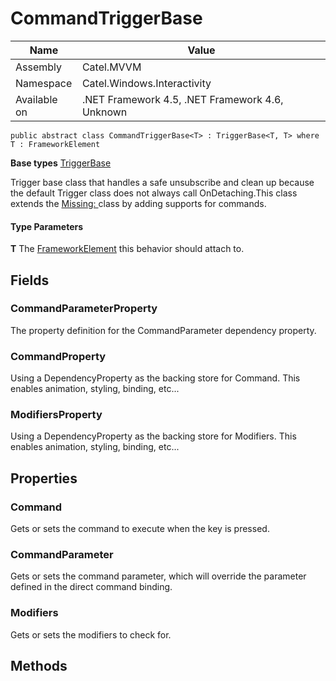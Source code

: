 

# CommandTriggerBase

Name|Value
---|---
Assembly|Catel.MVVM
Namespace|Catel.Windows.Interactivity
Available on|.NET Framework 4.5, .NET Framework 4.6, Unknown

```
public abstract class CommandTriggerBase<T> : TriggerBase<T, T> where T : FrameworkElement 
```

**Base types**
[TriggerBase](/Catel.MVVM\Catel\Windows\Interactivity\TriggerBase.md)


Trigger base class that handles a safe unsubscribe and clean up because the default Trigger class does not always call OnDetaching.This class extends the [Missing: <see cref="T:Catel.Windows.Interactivity.TriggerBase`1" />](#) class by adding supports for commands.

#### Type Parameters

**T**
The [FrameworkElement](#) this behavior should attach to.



## Fields

### CommandParameterProperty

The property definition for the CommandParameter dependency property.



### CommandProperty

Using a DependencyProperty as the backing store for Command. This enables animation, styling, binding, etc...



### ModifiersProperty

Using a DependencyProperty as the backing store for Modifiers. This enables animation, styling, binding, etc...



## Properties

### Command

Gets or sets the command to execute when the key is pressed.



### CommandParameter

Gets or sets the command parameter, which will override the parameter defined in the direct command binding.



### Modifiers

Gets or sets the modifiers to check for.



## Methods

